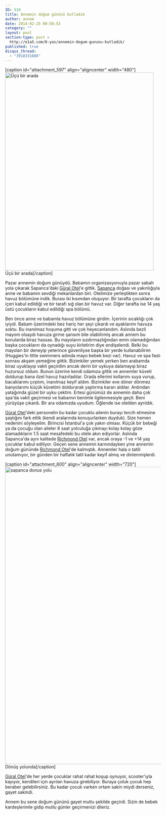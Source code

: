 ```yaml
---
ID: 516
title: Annemin doğum gününü kutladık
author: annem
date: 2014-02-25 00:50:53
category: ""
layout: post
section-type: post >
  http://e1a5.com/0-yas/annemin-dogum-gununu-kutladik/
published: true
disqus_thread:
  - "3918331686"
---
```

[caption id="attachment_597" align="aligncenter" width="480"]<a href="http://e1a5.com/wp-content/uploads/2014/02/annemin-dogum-gunu.jpg"><img class=" wp-image-597 size-full" title="Üçü bir arada" src="http://e1a5.com/wp-content/uploads/2014/02/annemin-dogum-gunu.jpg" alt="Üçü bir arada" width="480" height="640" /></a> Üçü bir arada[/caption]

Pazar annemin doğum günüydü. Babamın organizasyonuyla pazar sabah yola çıkarak Sapanca'daki <a href="http://www.booking.com/hotel/tr/gural-sapanca-wellness-park.html?aid=383020">Güral Otel</a>'e gittik. <a href="http://www.booking.com/searchresults.html?city=-769098;aid=383020">Sapanca</a> doğası ve yakınlığıyla anne ve babamın sevdiği mekanlardan biri. Otelimize yerleştikten sonra havuz bölümüne indik. Burası iki kısımdan oluşuyor. Bir tarafta çocukların da içeri kabul edildiği ve bir tarafı sığ olan bir havuz var. Diğer tarafta ise 14 yaş üstü çocukların kabul edildiği spa bölümü.

Ben önce anne ve babamla havuz bölümüne girdim. İçerinin sıcaklığı çok iyiydi. Babam üzerimdeki bez hariç her şeyi çıkardı ve ayaklarımı havuza soktu. Bu inanılmaz hoşuma gitti ve çok heyecanlandım. Aslında bezli mayom olsaydı havuza girme şansım bile olabilirmiş ancak annem bu konularda biraz hassas. Bu mayoların sızdırmazlığından emin olamadığından başka çocukların da oynadığı suyu kirletirim diye endişelendi. Belki bu mayoları bir deneyip yeterince güvenliyse başka bir yerde kullanabilirim (Huggies'in little swimmers adında mayo bebek bezi var). Havuz ve spa faslı sonrası akşam yemeğine gittik. Bizimkiler yemek yerken ben arabamda biraz uyuklayıp vakit geçirdim ancak derin bir uykuya dalamayıp biraz huzursuz oldum. Bunun üzerine kendi odamıza gittik ve annemler küveti doldurup bana özel havuz hazırladılar. Orada ellerimi kollarımı suya vurup, bacaklarımı çırptım, inanılmaz keyif aldım. Bizimkiler eve döner dönmez banyolarımı küçük küvetimi doldurarak yaptırma kararı aldılar. Ardından yatağımda güzel bir uyku çektim. Ertesi günümüz de annemin daha çok spa'da vakit geçirmesi ve babamın benimle ilgilenmesiyle geçti. Beni yürüyüşe çıkardı. Bir ara odamızda uyudum. Öğlende ise otelden ayrıldık.

<a href="http://www.booking.com/hotel/tr/gural-sapanca-wellness-park.html?aid=383020">Güral Otel</a>'deki personelin bu kadar çocuklu ailenin burayı tercih etmesine şaştığını fark ettik (kendi aralarında konuşurlarken duyduk). Size hemen nedenini söyleyelim. Birincisi İstanbul'a çok yakın olması. Küçük bir bebeği ya da çocuğu olan aileler 8 saat yolculuğa çıkmayı kolay kolay göze alamadıkların 1.5 saat mesafedeki bu otele akın ediyorlar. Aslında Sapanca'da aynı kalitede <a href="http://www.booking.com/hotel/tr/richmond-nua-wellness-spa.html?aid=383020">Richmond Otel</a> var, ancak oraya -1 ve +14 yaş çocuklar kabul ediliyor. Geçen sene annemin karnındayken yine annemin doğum gününde <a href="http://www.booking.com/hotel/tr/richmond-nua-wellness-spa.html?aid=383020">Richmond Otel</a>'de kalmıştık. Annemler hala o tatili unutamıyor, bir günden bir haftalık tatil kadar keyif almış ve dinlenmişlerdi.

[caption id="attachment_600" align="aligncenter" width="720"]<a href="http://e1a5.com/wp-content/uploads/2014/02/sapanca-donus-yolu.jpg"><img class="wp-image-600 size-large" src="http://e1a5.com/wp-content/uploads/2014/02/sapanca-donus-yolu-768x1024.jpg" alt="sapanca donus yolu" width="720" height="960" /></a> Dönüş yolunda[/caption]

<a href="http://www.booking.com/hotel/tr/gural-sapanca-wellness-park.html?aid=383020">Güral Otel</a>'de her yerde çocuklar rahat rahat koşup oynuyor, scooter'ıyla kayıyor, kendileri için ayrılan havuza girebiliyor. Buraya çoluk çocuk hep beraber gelebilirsiniz. Bu kadar çocuk varken ortam sakin miydi derseniz, gayet sakindi.

Annem bu sene doğum gününü gayet mutlu şekilde geçirdi. Sizin de bebek kardeşlerimle gidip mutlu günler geçirmenizi dileriz.
